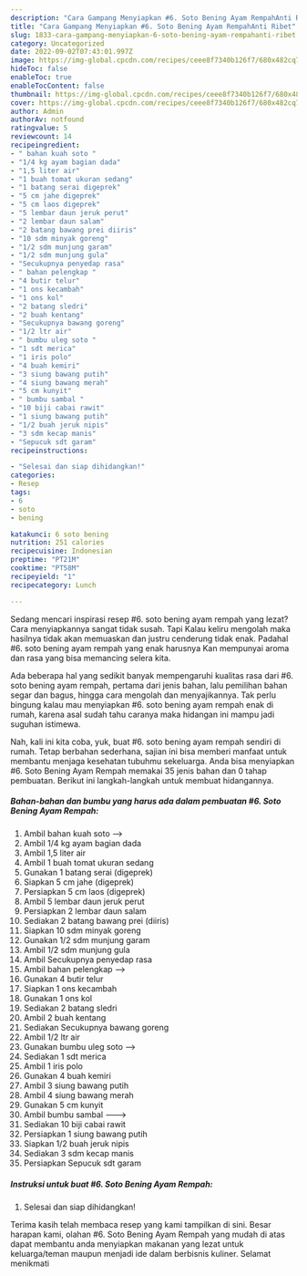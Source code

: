 ```yaml
---
description: "Cara Gampang Menyiapkan #6. Soto Bening Ayam RempahAnti Ribet"
title: "Cara Gampang Menyiapkan #6. Soto Bening Ayam RempahAnti Ribet"
slug: 1833-cara-gampang-menyiapkan-6-soto-bening-ayam-rempahanti-ribet
category: Uncategorized
date: 2022-09-02T07:43:01.997Z
image: https://img-global.cpcdn.com/recipes/ceee8f7340b126f7/680x482cq70/6-soto-bening-ayam-rempah-foto-resep-utama.jpg
hideToc: false
enableToc: true
enableTocContent: false
thumbnail: https://img-global.cpcdn.com/recipes/ceee8f7340b126f7/680x482cq70/6-soto-bening-ayam-rempah-foto-resep-utama.jpg
cover: https://img-global.cpcdn.com/recipes/ceee8f7340b126f7/680x482cq70/6-soto-bening-ayam-rempah-foto-resep-utama.jpg
author: Admin
authorAv: notfound
ratingvalue: 5
reviewcount: 14
recipeingredient:
- " bahan kuah soto "
- "1/4 kg ayam bagian dada"
- "1,5 liter air"
- "1 buah tomat ukuran sedang"
- "1 batang serai digeprek"
- "5 cm jahe digeprek"
- "5 cm laos digeprek"
- "5 lembar daun jeruk perut"
- "2 lembar daun salam"
- "2 batang bawang prei diiris"
- "10 sdm minyak goreng"
- "1/2 sdm munjung garam"
- "1/2 sdm munjung gula"
- "Secukupnya penyedap rasa"
- " bahan pelengkap "
- "4 butir telur"
- "1 ons kecambah"
- "1 ons kol"
- "2 batang sledri"
- "2 buah kentang"
- "Secukupnya bawang goreng"
- "1/2 ltr air"
- " bumbu uleg soto "
- "1 sdt merica"
- "1 iris polo"
- "4 buah kemiri"
- "3 siung bawang putih"
- "4 siung bawang merah"
- "5 cm kunyit"
- " bumbu sambal "
- "10 biji cabai rawit"
- "1 siung bawang putih"
- "1/2 buah jeruk nipis"
- "3 sdm kecap manis"
- "Sepucuk sdt garam"
recipeinstructions:

- "Selesai dan siap dihidangkan!"
categories:
- Resep
tags:
- 6
- soto
- bening

katakunci: 6 soto bening 
nutrition: 251 calories
recipecuisine: Indonesian
preptime: "PT21M"
cooktime: "PT58M"
recipeyield: "1"
recipecategory: Lunch

---
```



Sedang mencari inspirasi resep #6. soto bening ayam rempah yang lezat? Cara menyiapkannya sangat tidak susah. Tapi Kalau keliru mengolah maka hasilnya tidak akan memuaskan dan justru cenderung tidak enak. Padahal #6. soto bening ayam rempah yang enak harusnya Kan mempunyai aroma dan rasa yang bisa memancing selera kita.


Ada beberapa hal yang sedikit banyak mempengaruhi kualitas rasa dari #6. soto bening ayam rempah, pertama dari jenis bahan, lalu pemilihan bahan segar dan bagus, hingga cara mengolah dan menyajikannya. Tak perlu bingung kalau mau menyiapkan #6. soto bening ayam rempah enak di rumah, karena asal sudah tahu caranya maka hidangan ini mampu jadi suguhan istimewa.




Nah, kali ini kita coba, yuk, buat #6. soto bening ayam rempah sendiri di rumah. Tetap berbahan sederhana, sajian ini bisa memberi manfaat untuk membantu menjaga kesehatan tubuhmu sekeluarga. Anda bisa menyiapkan #6. Soto Bening Ayam Rempah memakai 35 jenis bahan dan 0 tahap pembuatan. Berikut ini langkah-langkah untuk membuat hidangannya.

<!--inarticleads1-->

##### Bahan-bahan dan bumbu yang harus ada dalam pembuatan #6. Soto Bening Ayam Rempah:

1. Ambil  bahan kuah soto --&gt;
1. Ambil 1/4 kg ayam bagian dada
1. Ambil 1,5 liter air
1. Ambil 1 buah tomat ukuran sedang
1. Gunakan 1 batang serai (digeprek)
1. Siapkan 5 cm jahe (digeprek)
1. Persiapkan 5 cm laos (digeprek)
1. Ambil 5 lembar daun jeruk perut
1. Persiapkan 2 lembar daun salam
1. Sediakan 2 batang bawang prei (diiris)
1. Siapkan 10 sdm minyak goreng
1. Gunakan 1/2 sdm munjung garam
1. Ambil 1/2 sdm munjung gula
1. Ambil Secukupnya penyedap rasa
1. Ambil  bahan pelengkap --&gt;
1. Gunakan 4 butir telur
1. Siapkan 1 ons kecambah
1. Gunakan 1 ons kol
1. Sediakan 2 batang sledri
1. Ambil 2 buah kentang
1. Sediakan Secukupnya bawang goreng
1. Ambil 1/2 ltr air
1. Gunakan  bumbu uleg soto --&gt;
1. Sediakan 1 sdt merica
1. Ambil 1 iris polo
1. Gunakan 4 buah kemiri
1. Ambil 3 siung bawang putih
1. Ambil 4 siung bawang merah
1. Gunakan 5 cm kunyit
1. Ambil  bumbu sambal ---&gt;
1. Sediakan 10 biji cabai rawit
1. Persiapkan 1 siung bawang putih
1. Siapkan 1/2 buah jeruk nipis
1. Sediakan 3 sdm kecap manis
1. Persiapkan Sepucuk sdt garam




<!--inarticleads2-->

##### Instruksi untuk buat #6. Soto Bening Ayam Rempah:


1. Selesai dan siap dihidangkan!



Terima kasih telah membaca resep yang kami tampilkan di sini. Besar harapan kami, olahan #6. Soto Bening Ayam Rempah yang mudah di atas dapat membantu anda menyiapkan makanan yang lezat untuk keluarga/teman maupun menjadi ide dalam berbisnis kuliner. Selamat menikmati
